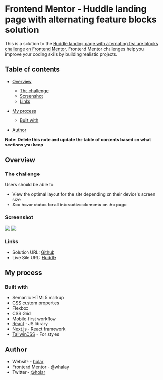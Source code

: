# Frontend Mentor - Huddle landing page with alternating feature blocks solution

This is a solution to the [Huddle landing page with alternating feature blocks challenge on Frontend Mentor](https://www.frontendmentor.io/challenges/huddle-landing-page-with-alternating-feature-blocks-5ca5f5981e82137ec91a5100). Frontend Mentor challenges help you improve your coding skills by building realistic projects. 

## Table of contents

- [Overview](#overview)
  - [The challenge](#the-challenge)
  - [Screenshot](#screenshot)
  - [Links](#links)
- [My process](#my-process)
  - [Built with](#built-with)

- [Author](#author)


**Note: Delete this note and update the table of contents based on what sections you keep.**

## Overview

### The challenge

Users should be able to:

- View the optimal layout for the site depending on their device's screen size
- See hover states for all interactive elements on the page

### Screenshot

![](/desktop.jpg)
![](/mobile.jpg)





### Links

- Solution URL: [Github](https://holar-huddle.netlify.app)
- Live Site URL: [Huddle](https://github.com/whalay/Huddle-Landing-Page)

## My process

### Built with

- Semantic HTML5 markup
- CSS custom properties
- Flexbox
- CSS Grid
- Mobile-first workflow
- [React](https://reactjs.org/) - JS library
- [Next.js](https://nextjs.org/) - React framework
- [TailwinCSS](https://tailwindcss.com/) - For styles




## Author

- Website - [holar](https://www.holar-portfolio.netlify.app)
- Frontend Mentor - [@whalay](https://www.frontendmentor.io/profile/whalay)
- Twitter - [@holar](https://www.twitter.com/holar)




